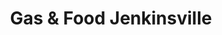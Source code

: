 ---
title: "Gas & Food Jenkinsville"
url: /jenkinsville/gas-and-food-jenkinsville/
shop: convenience
---